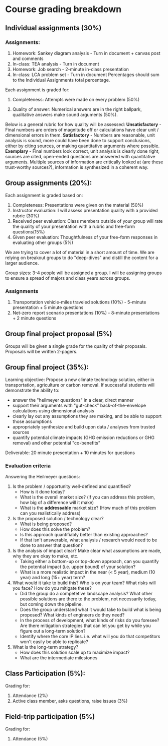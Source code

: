 # Course grading breakdown

## Individual assignments (30%)

### Assignments:
1. Homework: Sankey diagram analysis - Turn in document + canvas post and comments
2. In-class: TEA analysis - Turn in document
3. Homework: Job search - 2-minute in-class presentation
4. In-class: LCA problem set - Turn in document
Percentages should sum to the Individual Assignments total percentage.

Each assignment is graded for:
1. Completeness: Attempts were made on every problem (50%)

2. Quality of answer: Numerical answers are in the right ballpark, qualitative answers make sound arguments (50%). 

Below is a general rubric for how quality will be assessed:
**Unsatisfactory** - Final numbers are orders of magnitude off or calculations have clear unit / dimensional errors in them.
**Satisfactory** - Numbers are reasonable, unit analysis is sound, more could have been done to support conclusions, either by citing sources, or making quantitative arguments where possible.
**Exemplary** - Final numbers look correct, unit analysis is clearly done right, sources are cited, open-ended questions are answered with quantitative arguments. Multiple sources of information are critically looked at (are these trust-worthy sources?), information is synthesized in a coherent way.

## Group assignments (20%):
Each assignment is graded based on:
1. Completeness: Presentations were given on the material (50%)
2. Instructor evaluation: I will assess presentation quality with a provided rubric (30%)
3. Received peer evaluation: Class members outside of your group will rate the quality of your presentation with a rubric and free-form questions(15%)
4. Given peer evaluation: Thoughtfulness of your free-form responses in evaluating other groups (5%)

We are trying to cover a lot of material in a short amount of time. We are relying on breakout groups to do "deep-dives" and distill the content for a larger audience.

Group sizes: 3-4 people will be assigned a group. I will be assigning groups to ensure a spread of majors and class years across groups.

### Assignments
1. Transportation vehicle-miles traveled solutions (10%) - 5-minute presentation + 5 minute questions
2. Net-zero report scenario presentations (10%) - 8-minute presentations + 2 minute questions

## Group final project proposal (5%)
Groups will be given a single grade for the quality of their proposals. Proposals will be written 2-pagers.


## Group final project (35%):
Learning objective:
Propose a new climate technology solution, either in transportation, agriculture or carbon removal. If successful students will demonstrate the ability to:

- answer the "heilmeyer questions" in a clear, direct manner
- support their arguments with "gut-check" back-of-the-envelope calculations using dimensional analysis
- clearly lay out any assumptions they are making, and be able to support those assumptions
- appropriately synthesize and build upon data / analyses from trusted sources
- quantify potential climate impacts (GHG emission reductions or GHG removal) and other potential "co-benefits"

Deliverable:
20 minute presentation + 10 minutes for questions

### Evaluation criteria
Answering the Heilmeyer questions:
1. Is the problem / opportunity well-defined and quantified?
    - How is it done today?
    - What is the overall market size? (if you can address this problem, how big of a difference will it make)
    - What is the **addressable** market size? (How much of this problem can you realistically address)
2. Is the proposed solution / technology clear?
    - What is being proposed?
    - How does this solve the problem?
    - Is this approach quantifiably better than existing approaches?
    - If that isn't answerable, what analysis / research would need to be done to answer that question?
3. Is the analysis of impact clear? Make clear what assumptions are made, why they are okay to make, etc.
    - Taking either a bottom-up or top-down approach, can you quantify the potential impact (i.e. upper bound) of your solution?
    - What is a more realistic impact in the near (< 5 year), medium (10 year) and long (15+ year) term?
4. What would it take to build this? Who is on your team? What risks will you face? How do you mitigate these?
    - Did the group do a competetive landscape analysis? What other possible solutions are there to the problem, not necessarily today, but coming down the pipeline.
    - Does the group understand what it would take to build what is being proposed? What kinds of engineers do they need?
    - In the process of development, what kinds of risks do you foresee? Are there mitigation strategies that can let you get by while you figure out a long-term solution?
    - Identify where the core IP lies. i.e. what will you do that competitors won't easily be able to replicate?
5. What is the long-term strategy?
    - How does this solution scale up to maximize impact?
    - What are the intermediate milestones

## Class Participation (5%):
Grading for:
1. Attendance (2%)
2. Active class member, asks questions, raise issues (3%)

## Field-trip participation (5%)
Grading for:
1. Attendance (5%)